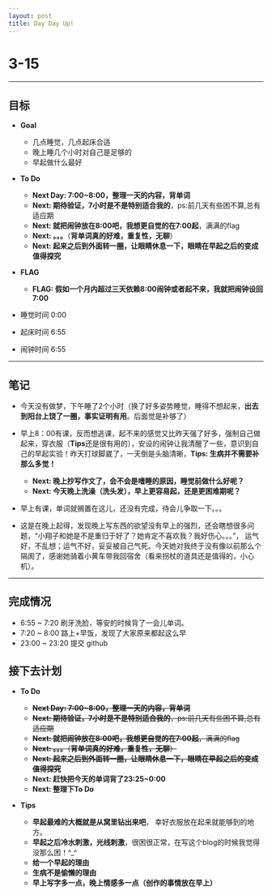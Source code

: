 ```yaml
---
layout: post
title: Day Day Up!
---
```


# 3-15 #

***

## 目标 ##

- **Goal**
    - 几点睡觉，几点起床合适
    - 晚上睡几个小时对自己是足够的
    - 早起做什么最好

- **To Do**
    - **Next Day: 7:00~8:00，整理一天的内容，背单词**
    - **Next: 期待验证，7小时是不是特别适合我的**，ps:前几天有些困不算,总有适应期
    - **Next: 就把闹钟放在8:00吧，我想更自觉的在7:00起**，满满的flag
    - **Next: 。。。**（**背单词真的好难，重复性，无聊**）
    - **Next: 起来之后到外面转一圈，让眼睛休息一下，眼睛在早起之后的变成值得探究**
- **FLAG**
    - **FLAG: 假如一个月内超过三天依赖8:00闹钟或者起不来，我就把闹钟设回7:00**



- 睡觉时间 0:00
- 起床时间 6:55
- 闹钟时间 6:55

---

## 笔记 ##

- 今天没有做梦，下午睡了2个小时（换了好多姿势睡觉，睡得不想起来，**出去到阳台上饶了一圈，事实证明有用**。后面觉是补够了）

- 早上8：00有课，反而想逃课，起不来的感觉又比昨天强了好多，强制自己做起来，穿衣服（**Tips**还是很有用的），安设的闹钟让我清醒了一些，意识到自己的早起实验！昨天打球脚崴了，一天倒是头脑清晰，**Tips: 生病并不需要补那么多觉！**
    - **Next: 晚上抄写作文了，会不会是嗜睡的原因，睡觉前做什么好呢？**
    - **Next: 今天晚上洗澡（洗头发），早上更容易起，还是更困难期呢？**

- 早上有课，单词就搁置在这儿，还没有完成，待会儿争取一下。。。

- 这是在晚上起得，发现晚上写东西的欲望没有早上的强烈，还会瞎想很多问题，“小翔子和她是不是重归于好了？她肯定不喜欢我？我好伤心。。。”， 运气好，不乱想；运气不好，妥妥被自己气死。今天她对我终于没有像以前那么个隔阂了，感谢她骑着小黄车带我回宿舍（看来拐杖的道具还是值得的，小心机）。

---

## 完成情况 ##
- 6:55 ~ 7:20 刷牙洗脸，等安的时候背了一会儿单词。
- 7:20 ~ 8:00 路上+早饭，发现了大家原来都起这么早
- 23:00 ~ 23:20 提交 github

## 接下去计划 ##

- **To Do**
    - <del>**Next Day: 7:00~8:00，整理一天的内容，背单词** </del>
    - <del>**Next: 期待验证，7小时是不是特别适合我的**，ps:前几天有些困不算,总有适应期 </del>
    - <del>**Next: 就把闹钟放在8:00吧，我想更自觉的在7:00起**，满满的flag </del>
    - <del>**Next: 。。。**（**背单词真的好难，重复性，无聊**）</del>
    - <del>**Next: 起来之后到外面转一圈，让眼睛休息一下，眼睛在早起之后的变成值得探究**</del>
    - **Next: 赶快把今天的单词背了23:25~0:00**
    - **Next: 整理下To Do**

- **Tips**

    - **早起最难的大概就是从窝里钻出来吧**， 幸好衣服放在起来就能够到的地方。
    - **早起之后冷水刺激，光线刺激**，很困很正常，在写这个blog的时候我觉得没那么困！^_^
    - **给一个早起的理由**
    - **生病不是偷懒的理由**
    - **早上写字多一点，晚上情感多一点（创作的事情放在早上）**
